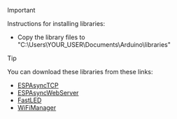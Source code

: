 > [!IMPORTANT]
> Instructions for installing libraries:
> - Copy the library files to "C:\Users\YOUR_USER\Documents\Arduino\libraries"

> [!TIP]
> You can download these libraries from these links:
> - [ESPAsyncTCP](https://github.com/me-no-dev/ESPAsyncTCP)
> - [ESPAsyncWebServer](https://github.com/me-no-dev/ESPAsyncWebServer)
> - [FastLED](https://github.com/FastLED/FastLED)
> - [WiFiManager](https://github.com/tzapu/WiFiManager)
